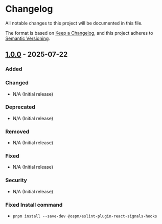 # Changelog

All notable changes to this project will be documented in this file.

The format is based on [Keep a Changelog](https://keepachangelog.com/en/1.0.0/),
and this project adheres to [Semantic Versioning](https://semver.org/spec/v2.0.0.html).

## [1.0.0] - 2025-07-22

### Added

### Changed

- N/A (Initial release)

### Deprecated

- N/A (Initial release)

### Removed

- N/A (Initial release)

### Fixed

- N/A (Initial release)

### Security

- N/A (Initial release)

[1.0.0]: https://github.com/ospm-app/eslint-plugin-react-signals-hooks/releases/tag/v1.0.0

### Fixed Install command

- `pnpm install --save-dev @ospm/eslint-plugin-react-signals-hooks`
